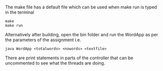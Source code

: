The make file has a default file which can be used when make run is typed in the terminal
	
	make 
	make run

Alternatively after building, 
open the bin folder and run the WordApp as per the parameters of the assignment i.e.
	
	java WordApp <totalwords> <nowords> <textfile>

There are print statements in parts of the controller that can be uncommented to see what the threads are doing. 
